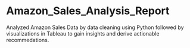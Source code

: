 # Amazon_Sales_Analysis_Report
Analyzed Amazon Sales Data by data cleaning using Python followed by visualizations in Tableau to gain insights and derive actionable recommedations.
